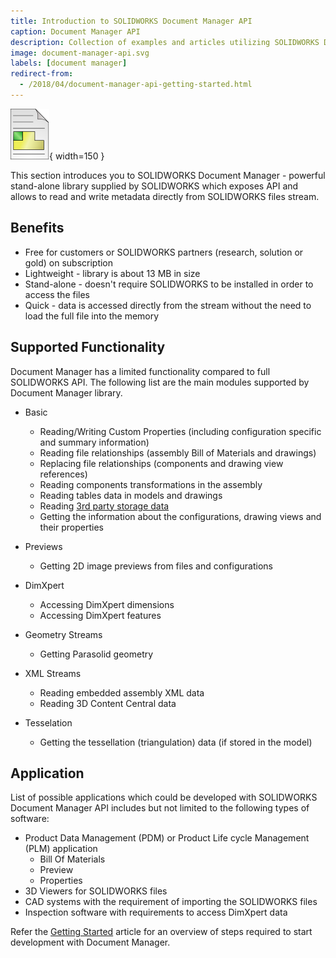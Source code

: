 ```yaml
---
title: Introduction to SOLIDWORKS Document Manager API
caption: Document Manager API
description: Collection of examples and articles utilizing SOLIDWORKS Document Manager library
image: document-manager-api.svg
labels: [document manager]
redirect-from:
  - /2018/04/document-manager-api-getting-started.html
---
```

![SOLIDWORKS Document Manager API](document-manager-api.svg){ width=150 }

This section introduces you to SOLIDWORKS Document Manager - powerful stand-alone library supplied by SOLIDWORKS which exposes API and allows to read and write metadata directly from SOLIDWORKS files stream.

## Benefits

* Free for customers or SOLIDWORKS partners (research, solution or gold) on subscription
* Lightweight - library is about 13 MB in size
* Stand-alone - doesn't require SOLIDWORKS to be installed in order to access the files
* Quick - data is accessed directly from the stream without the need to load the full file into the memory

## Supported Functionality

Document Manager has a limited functionality compared to full SOLIDWORKS API. The following list are the main modules supported by Document Manager library.

* Basic
	* Reading/Writing Custom Properties (including configuration specific and summary information)
    * Reading file relationships (assembly Bill of Materials and drawings)
    * Replacing file relationships (components and drawing view references)
    * Reading components transformations in the assembly
    * Reading tables data in models and drawings
    * Reading [3rd party storage data](https://help.solidworks.com/2015/english/api/sldworksapiprogguide/overview/third-party_data_in_solidworks_files.htm)
    * Getting the information about the configurations, drawing views and their properties
	
* Previews
	* Getting 2D image previews from files and configurations
	
* DimXpert
	* Accessing DimXpert dimensions
    * Accessing DimXpert features
	
* Geometry Streams
	* Getting Parasolid geometry

* XML Streams
	* Reading embedded assembly XML data
    * Reading 3D Content Central data
	
* Tesselation
	* Getting the tessellation (triangulation) data (if stored in the model)

## Application

List of possible applications which could be developed with SOLIDWORKS Document Manager API includes but not limited to the following types of software:

* Product Data Management (PDM) or Product Life cycle Management (PLM) application
	* Bill Of Materials
    * Preview
    * Properties
* 3D Viewers for SOLIDWORKS files
* CAD systems with the requirement of importing the SOLIDWORKS files
* Inspection software with requirements to access DimXpert data

Refer the [Getting Started](getting-started) article for an overview of steps required to start development with Document Manager.
